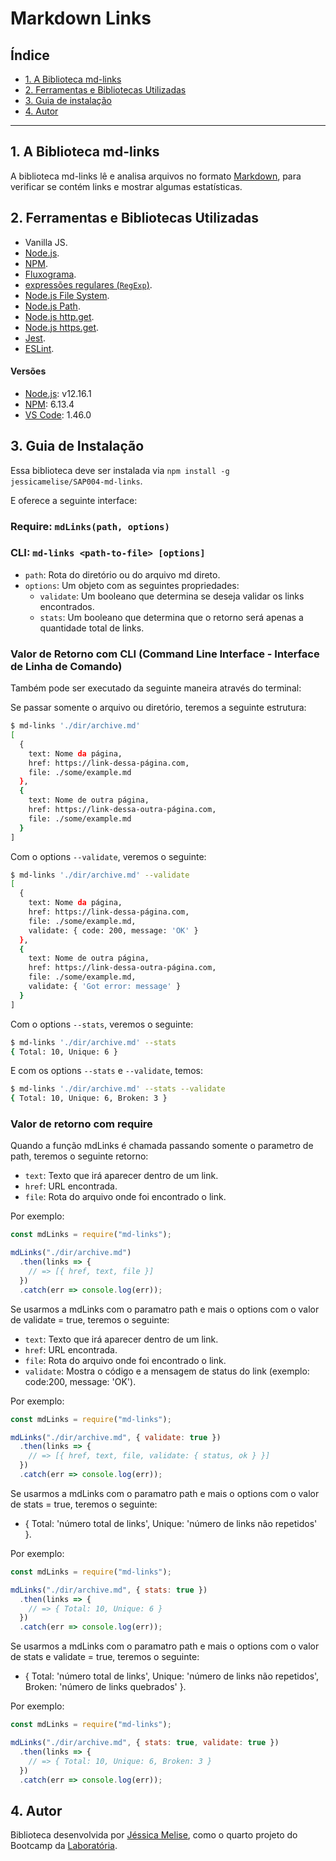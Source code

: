 # Markdown Links

## Índice

* [1. A Biblioteca md-links](#1-a-biblioteca-md-links)
* [2. Ferramentas e Bibliotecas Utilizadas](#2-ferramentas-e-bibliotecas-utilizadas)
* [3. Guia de instalação](#3-guia-de-instalação)
* [4. Autor](#4-autor)

***

## 1. A Biblioteca md-links

A biblioteca md-links lê e analisa arquivos no formato [Markdown](https://pt.wikipedia.org/wiki/Markdown),
para verificar se contém links e mostrar algumas estatísticas.

## 2. Ferramentas e Bibliotecas Utilizadas

* Vanilla JS.
* [Node.js](https://nodejs.org/pt-br/).
* [NPM](https://www.npmjs.com/).
* [Fluxograma](https://app.diagrams.net/).
* [expressões regulares (`RegExp`)](https://developer.mozilla.org/pt-BR/docs/Web/JavaScript/Guide/Regular_Expressions).
* [Node.js File System](https://nodejs.org/api/fs.html).
* [Node.js Path](https://nodejs.org/api/path.html/).
* [Node.js http.get](https://nodejs.org/api/http.html#http_http_get_options_callback).
* [Node.js https.get](https://nodejs.org/api/https.html#https_https_get_url_options_callback).
* [Jest](https://jestjs.io/docs/en/getting-started.html).
* [ESLint](https://eslint.org/docs/user-guide/getting-started).

#### Versões

* [Node.js](https://nodejs.org/pt-br/): v12.16.1
* [NPM](https://www.npmjs.com/): 6.13.4
* [VS Code](https://code.visualstudio.com/): 1.46.0

## 3. Guia de Instalação

Essa biblioteca deve ser instalada via `npm install -g jessicamelise/SAP004-md-links`.

E oferece a seguinte interface:

### Require: `mdLinks(path, options)`
### CLI: `md-links <path-to-file> [options]`

* `path`: Rota do diretório ou do arquivo md direto.
* `options`: Um objeto com as seguintes propriedades:
  - `validate`: Um booleano que determina se deseja validar os links encontrados.
  - `stats`: Um booleano que determina que o retorno será apenas a quantidade total de links.

### Valor de Retorno com CLI (Command Line Interface - Interface de Linha de Comando)

Também pode ser executado da seguinte maneira através do terminal:

Se passar somente o arquivo ou diretório, teremos a seguinte estrutura:

```sh
$ md-links './dir/archive.md'
[
  {
    text: Nome da página,
    href: https://link-dessa-página.com,
    file: ./some/example.md
  },
  {
    text: Nome de outra página,
    href: https://link-dessa-outra-página.com,
    file: ./some/example.md
  }
]
```

Com o options `--validate`, veremos o seguinte:

```sh
$ md-links './dir/archive.md' --validate
[
  {
    text: Nome da página,
    href: https://link-dessa-página.com,
    file: ./some/example.md,
    validate: { code: 200, message: 'OK' }
  },
  {
    text: Nome de outra página,
    href: https://link-dessa-outra-página.com,
    file: ./some/example.md,
    validate: { 'Got error: message' }
  }
]
```

Com o options `--stats`, veremos o seguinte:

```sh
$ md-links './dir/archive.md' --stats
{ Total: 10, Unique: 6 }
```

E com os options `--stats` e `--validate`, temos:

```sh
$ md-links './dir/archive.md' --stats --validate
{ Total: 10, Unique: 6, Broken: 3 }
```

### Valor de retorno com require

Quando a função mdLinks é chamada passando somente o parametro de path, teremos o seguinte retorno:

* `text`: Texto que irá aparecer dentro de um link.
* `href`: URL encontrada.
* `file`: Rota do arquivo onde foi encontrado o link.

Por exemplo:

```js
const mdLinks = require("md-links");

mdLinks("./dir/archive.md")
  .then(links => {
    // => [{ href, text, file }]
  })
  .catch(err => console.log(err));
```

Se usarmos a mdLinks com o paramatro path e mais o options com o valor de validate = true, teremos o seguinte:

* `text`: Texto que irá aparecer dentro de um link.
* `href`: URL encontrada.
* `file`: Rota do arquivo onde foi encontrado o link.
* `validate`: Mostra o código e a mensagem de status do link (exemplo: code:200, message: 'OK').

Por exemplo:

```js
const mdLinks = require("md-links");

mdLinks("./dir/archive.md", { validate: true })
  .then(links => {
    // => [{ href, text, file, validate: { status, ok } }]
  })
  .catch(err => console.log(err));
```

Se usarmos a mdLinks com o paramatro path e mais o options com o valor de stats = true, teremos o seguinte:

* { Total: 'número total de links', Unique: 'número de links não repetidos' }.

Por exemplo:

```js
const mdLinks = require("md-links");

mdLinks("./dir/archive.md", { stats: true })
  .then(links => {
    // => { Total: 10, Unique: 6 }
  })
  .catch(err => console.log(err));
```

Se usarmos a mdLinks com o paramatro path e mais o options com o valor de stats e validate = true, teremos o seguinte:

* { Total: 'número total de links', Unique: 'número de links não repetidos', Broken: 'número de links quebrados' }.

Por exemplo:

```js
const mdLinks = require("md-links");

mdLinks("./dir/archive.md", { stats: true, validate: true })
  .then(links => {
    // => { Total: 10, Unique: 6, Broken: 3 }
  })
  .catch(err => console.log(err));
```

## 4. Autor
Biblioteca desenvolvida por [Jéssica Melise](https://github.com/jessicamelise), como o quarto
projeto do Bootcamp da [Laboratória](https://github.com/Laboratoria).